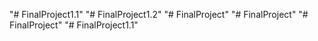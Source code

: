 "# FinalProject1.1" 
"# FinalProject1.2" 
"# FinalProject" 
"# FinalProject" 
"# FinalProject" 
"# FinalProject1.1" 
